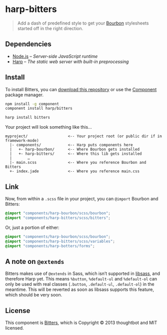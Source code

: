 # harp-bitters

> Add a dash of predefined style to get your [Bourbon](http://bourbon.io/) stylesheets started off in the right direction.

## Dependencies

* [Node.js](http://nodejs.org/) – _Server-side JavaScript runtime_
* [Harp](http://harpjs.com/) – _The static web server with built-in preprocessing_

## Install

To install Bitters, you can [download this repository](https://github.com/harp/bitters/archive/master.zip) or use the  [Component](http://component.io) package manager.

```bash
npm install -g component
component install harp/bitters
```

```bash
harp install bitters
```

Your project will look something like this…

```
myproject/                  <-- Your project root (or public dir if in framework-mode)
  |- components/            <-- Harp puts components here
  |   +- harp-bourbon/      <-- Where Bourbon gets installed
  |   +- harp-bitters/      <-- Where this lib gets installed
  |       …
  |- main.scss              <-- Where you reference Bourbon and Bitters
  +- index.jade             <-- Where you reference main.css
```

## Link

Now, from within a `.scss` file in your project, you can `@import` Bourbon and Bitters:

```scss
@import "components/harp-bourbon/scss/bourbon";
@import "components/harp-bitters/scss/bitters";
```

Or, just a portion of either:

```scss
@import "components/harp-bourbon/scss/bourbon";
@import "components/harp-bitters/scss/variables";
@import "components/harp-botters/forms";
```

## A note on `@extends`

Bitters makes use of `@extends` in Sass, which isn’t supported in [libsass](http://libsass.org), and therefore Harp yet. This means `%button`, `%default-ul` and `%default-ol` can only be used with real classes (`.button`, `.default-ul`, `.default-ol`) in the meantime. This will be reverted as soon as libsass supports this feature, which should be very soon.

## License

This component is [Bitters](http://github.com/thoughtbot/bitters), which is Copyright © 2013 thoughtbot and MIT licensed.
